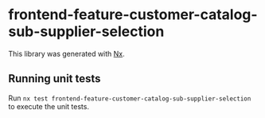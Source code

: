 # frontend-feature-customer-catalog-sub-supplier-selection

This library was generated with [Nx](https://nx.dev).

## Running unit tests

Run `nx test frontend-feature-customer-catalog-sub-supplier-selection` to execute the unit tests.
